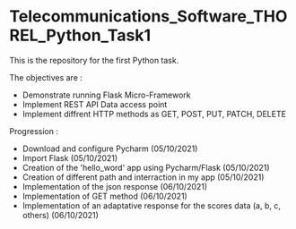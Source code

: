 # Telecommunications_Software_THOREL_Python_Task1
This is the repository for the first Python task.

The objectives are :
- Demonstrate running Flask Micro-Framework
- Implement REST API Data access point 
- Implement diffrent HTTP methods as GET, POST, PUT, PATCH, DELETE

Progression :
- Download and configure Pycharm (05/10/2021)
- Import Flask (05/10/2021)
- Creation of the 'hello_word' app using Pycharm/Flask (05/10/2021)
- Creation of different path and interraction in my app (05/10/2021)
- Implementation of the json response (06/10/2021)
- Implementation of GET method (06/10/2021)
- Implementation of an adaptative response for the scores data (a, b, c, others) (06/10/2021)
